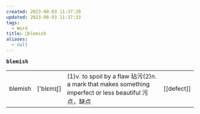 ```yaml
---
created: 2023-08-03 11:37:29
updated: 2023-08-03 11:37:33
tags:
  - Word
title: 📖blemish
aliases:
  - null
---
```


<pre><strong>blemish</strong></pre>
|   |   |   |   |
|---|---|---|---|
|blemish|['blɛmɪʃ]|(1)v. to spoil by a flaw 玷污(2)n. a mark that makes something imperfect or less beautiful 污点，缺点|[[defect]]|